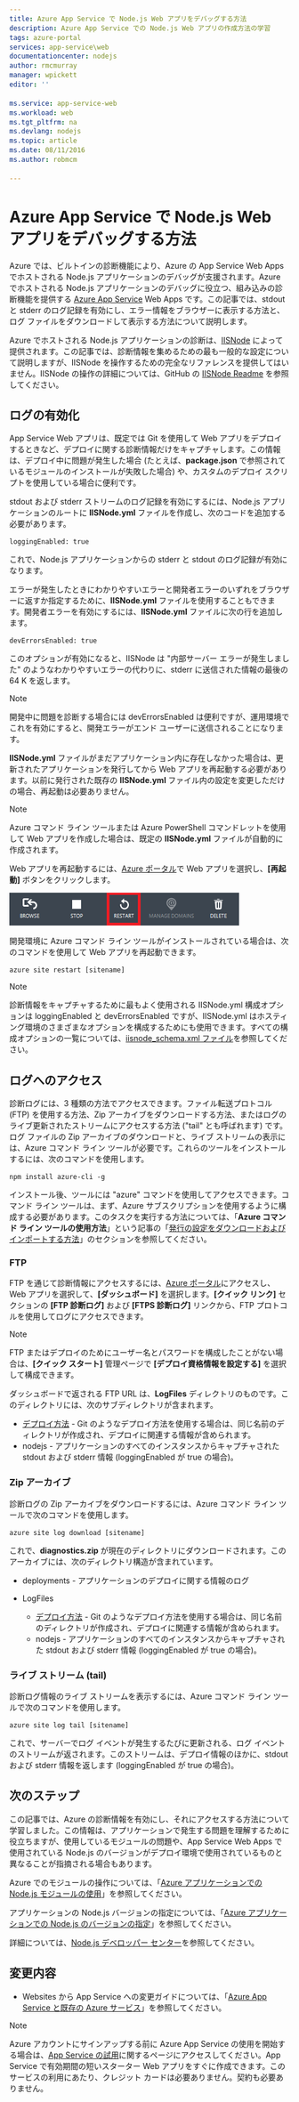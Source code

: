 ```yaml
---
title: Azure App Service で Node.js Web アプリをデバッグする方法
description: Azure App Service での Node.js Web アプリの作成方法の学習
tags: azure-portal
services: app-service\web
documentationcenter: nodejs
author: rmcmurray
manager: wpickett
editor: ''

ms.service: app-service-web
ms.workload: web
ms.tgt_pltfrm: na
ms.devlang: nodejs
ms.topic: article
ms.date: 08/11/2016
ms.author: robmcm

---
```

# Azure App Service で Node.js Web アプリをデバッグする方法
Azure では、ビルトインの診断機能により、Azure の App Service Web Apps でホストされる Node.js アプリケーションのデバッグが支援されます。Azure でホストされる Node.js アプリケーションのデバッグに役立つ、組み込みの診断機能を提供する [Azure App Service](http://go.microsoft.com/fwlink/?LinkId=529714) Web Apps です。この記事では、stdout と stderr のログ記録を有効にし、エラー情報をブラウザーに表示する方法と、ログ ファイルをダウンロードして表示する方法について説明します。

Azure でホストされる Node.js アプリケーションの診断は、[IISNode] によって提供されます。この記事では、診断情報を集めるための最も一般的な設定について説明しますが、IISNode を操作するための完全なリファレンスを提供してはいません。IISNode の操作の詳細については、GitHub の [IISNode Readme] を参照してください。

<a id="enablelogging"></a>

## ログの有効化
App Service Web アプリは、既定では Git を使用して Web アプリをデプロイするときなど、デプロイに関する診断情報だけをキャプチャします。この情報は、デプロイ中に問題が発生した場合 (たとえば、**package.json** で参照されているモジュールのインストールが失敗した場合) や、カスタムのデプロイ スクリプトを使用している場合に便利です。

stdout および stderr ストリームのログ記録を有効にするには、Node.js アプリケーションのルートに **IISNode.yml** ファイルを作成し、次のコードを追加する必要があります。

    loggingEnabled: true

これで、Node.js アプリケーションからの stderr と stdout のログ記録が有効になります。

エラーが発生したときにわかりやすいエラーと開発者エラーのいずれをブラウザーに返すか指定するために、**IISNode.yml** ファイルを使用することもできます。開発者エラーを有効にするには、**IISNode.yml** ファイルに次の行を追加します。

    devErrorsEnabled: true

このオプションが有効になると、IISNode は "内部サーバー エラーが発生しました" のようなわかりやすいエラーの代わりに、stderr に送信された情報の最後の 64 K を返します。

> [!NOTE]
> 開発中に問題を診断する場合には devErrorsEnabled は便利ですが、運用環境でこれを有効にすると、開発エラーがエンド ユーザーに送信されることになります。
> 
> 

**IISNode.yml** ファイルがまだアプリケーション内に存在しなかった場合は、更新されたアプリケーションを発行してから Web アプリを再起動する必要があります。以前に発行された既存の **IISNode.yml** ファイル内の設定を変更しただけの場合、再起動は必要ありません。

> [!NOTE]
> Azure コマンド ライン ツールまたは Azure PowerShell コマンドレットを使用して Web アプリを作成した場合は、既定の **IISNode.yml** ファイルが自動的に作成されます。
> 
> 

Web アプリを再起動するには、[Azure ポータル](https://portal.azure.com)で Web アプリを選択し、**[再起動]** ボタンをクリックします。

![再起動ボタン][restart-button]

開発環境に Azure コマンド ライン ツールがインストールされている場合は、次のコマンドを使用して Web アプリを再起動できます。

    azure site restart [sitename]

> [!NOTE]
> 診断情報をキャプチャするために最もよく使用される IISNode.yml 構成オプションは loggingEnabled と devErrorsEnabled ですが、IISNode.yml はホスティング環境のさまざまなオプションを構成するためにも使用できます。すべての構成オプションの一覧については、[iisnode\_schema.xml ファイル](https://github.com/tjanczuk/iisnode/blob/master/src/config/iisnode_schema.xml)を参照してください。
> 
> 

<a id="viewlogs"></a>

## ログへのアクセス
診断ログには、3 種類の方法でアクセスできます。ファイル転送プロトコル (FTP) を使用する方法、Zip アーカイブをダウンロードする方法、またはログのライブ更新されたストリームにアクセスする方法 ("tail" とも呼ばれます) です。ログ ファイルの Zip アーカイブのダウンロードと、ライブ ストリームの表示には、Azure コマンド ライン ツールが必要です。これらのツールをインストールするには、次のコマンドを使用します。

    npm install azure-cli -g

インストール後、ツールには "azure" コマンドを使用してアクセスできます。コマンド ライン ツールは、まず、Azure サブスクリプションを使用するように構成する必要があります。このタスクを実行する方法については、「**Azure コマンド ライン ツールの使用方法**」という記事の「[発行の設定をダウンロードおよびインポートする方法](../xplat-cli-connect.md)」のセクションを参照してください。

### FTP
FTP を通じて診断情報にアクセスするには、[Azure ポータル](https://portal.azure.com)にアクセスし、Web アプリを選択して、**[ダッシュボード]** を選択します。**[クイック リンク]** セクションの **[FTP 診断ログ]** および **[FTPS 診断ログ]** リンクから、FTP プロトコルを使用してログにアクセスできます。

> [!NOTE]
> FTP またはデプロイのためにユーザー名とパスワードを構成したことがない場合は、**[クイック スタート]** 管理ページで **[デプロイ資格情報を設定する]** を選択して構成できます。
> 
> 

ダッシュボードで返される FTP URL は、**LogFiles** ディレクトリのものです。このディレクトリには、次のサブディレクトリが含まれます。

* [デプロイ方法](web-sites-deploy.md) - Git のようなデプロイ方法を使用する場合は、同じ名前のディレクトリが作成され、デプロイに関連する情報が含められます。
* nodejs - アプリケーションのすべてのインスタンスからキャプチャされた stdout および stderr 情報 (loggingEnabled が true の場合)。

### Zip アーカイブ
診断ログの Zip アーカイブをダウンロードするには、Azure コマンド ライン ツールで次のコマンドを使用します。

    azure site log download [sitename]

これで、**diagnostics.zip** が現在のディレクトリにダウンロードされます。このアーカイブには、次のディレクトリ構造が含まれています。

* deployments - アプリケーションのデプロイに関する情報のログ
* LogFiles
  
  * [デプロイ方法](web-sites-deploy.md) - Git のようなデプロイ方法を使用する場合は、同じ名前のディレクトリが作成され、デプロイに関連する情報が含められます。
  * nodejs - アプリケーションのすべてのインスタンスからキャプチャされた stdout および stderr 情報 (loggingEnabled が true の場合)。

### ライブ ストリーム (tail)
診断ログ情報のライブ ストリームを表示するには、Azure コマンド ライン ツールで次のコマンドを使用します。

    azure site log tail [sitename]

これで、サーバーでログ イベントが発生するたびに更新される、ログ イベントのストリームが返されます。このストリームは、デプロイ情報のほかに、stdout および stderr 情報を返します (loggingEnabled が true の場合)。

<a id="nextsteps"></a>

## 次のステップ
この記事では、Azure の診断情報を有効にし、それにアクセスする方法について学習しました。この情報は、アプリケーションで発生する問題を理解するために役立ちますが、使用しているモジュールの問題や、App Service Web Apps で使用されている Node.js のバージョンがデプロイ環境で使用されているものと異なることが指摘される場合もあります。

Azure でのモジュールの操作については、「[Azure アプリケーションでの Node.js モジュールの使用](../nodejs-use-node-modules-azure-apps.md)」を参照してください。

アプリケーションの Node.js バージョンの指定については、「[Azure アプリケーションでの Node.js のバージョンの指定]」を参照してください。

詳細については、[Node.js デベロッパー センター](/develop/nodejs/)を参照してください。

## 変更内容
* Websites から App Service への変更ガイドについては、「[Azure App Service と既存の Azure サービス](http://go.microsoft.com/fwlink/?LinkId=529714)」を参照してください。

> [!NOTE]
> Azure アカウントにサインアップする前に Azure App Service の使用を開始する場合は、[App Service の試用](http://go.microsoft.com/fwlink/?LinkId=523751)に関するページにアクセスしてください。App Service で有効期間の短いスターター Web アプリをすぐに作成できます。このサービスの利用にあたり、クレジット カードは必要ありません。契約も必要ありません。
> 
> 

[IISNode]: https://github.com/tjanczuk/iisnode
[IISNode Readme]: https://github.com/tjanczuk/iisnode#readme
[How to Use The Azure Command-Line Interface]: ../xplat-cli-install.md
[Using Node.js Modules with Azure Applications]: ../nodejs-use-node-modules-azure-apps.md
[Azure アプリケーションでの Node.js のバージョンの指定]: ../nodejs-specify-node-version-azure-apps.md

[restart-button]: ./media/web-sites-nodejs-debug/restartbutton.png


<!---HONumber=AcomDC_0817_2016-->